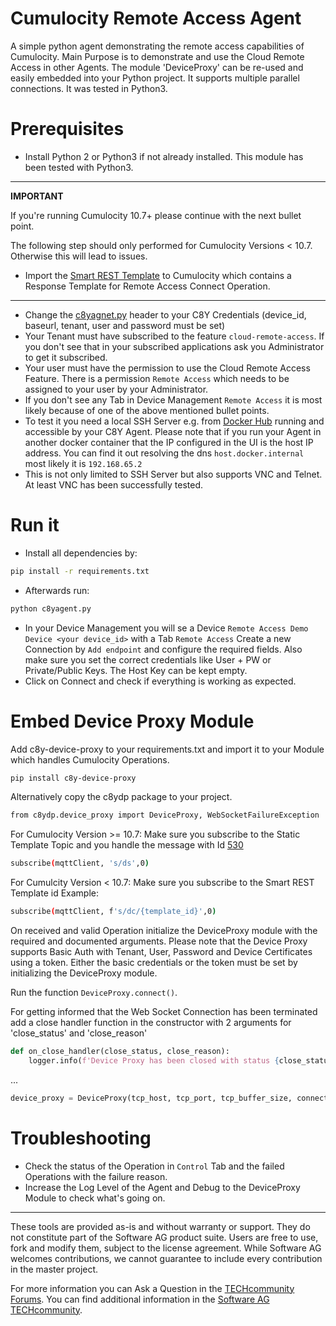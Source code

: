 # Cumulocity Remote Access Agent
A simple python agent demonstrating the remote access capabilities of Cumulocity. Main Purpose is to demonstrate and use the Cloud Remote Access in other Agents.
The module 'DeviceProxy' can be re-used and easily embedded into your Python project. It supports multiple parallel connections. It was tested in Python3.


# Prerequisites

* Install Python 2 or Python3 if not already installed. This module has been tested with Python3.
---
**IMPORTANT**

If you're running Cumulocity 10.7+ please continue with the next bullet point. 

The following step should only performed for Cumulocity Versions < 10.7. Otherwise this will lead to issues. 
* Import the [Smart REST Template](smartrest.json) to Cumulocity which contains a Response Template for Remote Access Connect Operation.

---

* Change the [c8yagnet.py](c8yagent.py) header to your C8Y Credentials (device_id, baseurl, tenant, user and password must be set)
* Your Tenant must have subscribed to the feature `cloud-remote-access`. If you don't see that in your subscribed applications ask you Administrator to get it subscribed.
* Your user must have the permission to use the Cloud Remote Access Feature. There is a permission `Remote Access` which needs to be assigned to your user by your Administrator. 
* If you don't see any Tab in Device Management `Remote Access` it is most likely because of one of the above mentioned bullet points.
* To test it you need a local SSH Server e.g. from [Docker Hub](https://hub.docker.com/search?q=openssh&type=image) running and accessible by your C8Y Agent. Please note that if you run your Agent in another docker container that the IP configured in the UI is the host IP address. You can find it out resolving the dns `host.docker.internal` most likely it is `192.168.65.2`
* This is not only limited to SSH Server but also supports VNC and Telnet. At least VNC has been successfully tested.

# Run it
* Install all dependencies by:
```sh
pip install -r requirements.txt
```
* Afterwards run:
```sh
python c8yagent.py
```

* In your Device Management you will se a Device  `Remote Access Demo Device <your device_id>` with a Tab `Remote Access`
Create a new Connection by `Add endpoint` and configure the required fields. Also make sure you set the correct credentials like User + PW or Private/Public Keys. The Host Key can be kept empty.
* Click on Connect and check if everything is working as expected.


# Embed Device Proxy Module
Add c8y-device-proxy to your requirements.txt and import it to your Module which handles Cumulocity Operations.
```sh
pip install c8y-device-proxy
```
Alternatively copy the c8ydp package to your project.

```sh
from c8ydp.device_proxy import DeviceProxy, WebSocketFailureException
```

For Cumulocity Version >= 10.7:
Make sure you subscribe to the Static Template Topic and you handle the message with Id [530](https://cumulocity.com/guides/device-sdk/mqtt/#530)
```sh
subscribe(mqttClient, 's/ds',0)
```

For Cumulcity Version < 10.7:
Make sure you subscribe to the Smart REST Template id
Example:
```sh
subscribe(mqttClient, f's/dc/{template_id}',0)
```
On received and valid Operation initialize the DeviceProxy module with the required and documented arguments. Please note that the Device Proxy supports Basic Auth with Tenant, User, Password and Device Certificates using a token. Either the basic credentials or the token must be set by initializing the DeviceProxy module.

Run the function `DeviceProxy.connect()`.

For getting informed that the Web Socket Connection has been terminated add a close handler function in the constructor with 2 arguments for 'close_status' and 'close_reason'
```python
def on_close_handler(close_status, close_reason):
    logger.info(f'Device Proxy has been closed with status {close_status}, reason {close_reason}')
```
...
```python
device_proxy = DeviceProxy(tcp_host, tcp_port, tcp_buffer_size, connection_key, baseurl, tenantuser, password, token, on_close_handler)
```



# Troubleshooting
* Check the status of the Operation in `Control` Tab and the failed Operations with the failure reason.
* Increase the Log Level of the Agent and Debug to the DeviceProxy Module to check what's going on.

______________________
These tools are provided as-is and without warranty or support. They do not constitute part of the Software AG product suite. Users are free to use, fork and modify them, subject to the license agreement. While Software AG welcomes contributions, we cannot guarantee to include every contribution in the master project.

For more information you can Ask a Question in the [TECHcommunity Forums](http://tech.forums.softwareag.com).
You can find additional information in the [Software AG TECHcommunity](http://techcommunity.softwareag.com).
